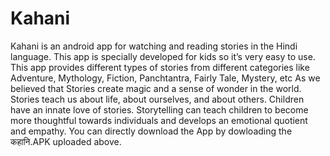 # Kahani
Kahani is an android app for watching and reading stories in the Hindi language. This app is specially developed for kids so it’s very easy to use. This app provides different types of stories from different categories like Adventure, Mythology, Fiction, Panchtantra, Fairly Tale, Mystery, etc  As we believed that Stories create magic and a sense of wonder in the world. Stories teach us about life, about ourselves, and about others. Children have an innate love of stories. Storytelling can teach children to become more thoughtful towards individuals and develops an emotional quotient and empathy. You can directly download the App by dowloading the कहानि.APK uploaded above.
